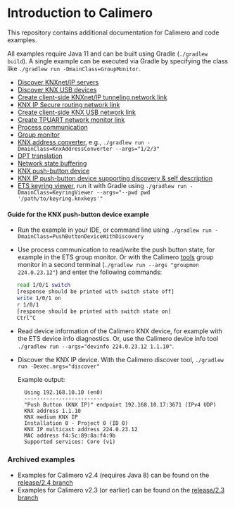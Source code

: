 Introduction to Calimero
========================

This repository contains additional documentation for Calimero and code examples.

All examples require Java 11 and can be built using Gradle (`./gradlew build`). A single example can be executed via Gradle by specifying the class like `./gradlew run -DmainClass=GroupMonitor`.

* [Discover KNXnet/IP servers](src/main/java/DiscoverKnxServers.java)
* [Discover KNX USB devices](src/main/java/DiscoverUsbDevices.java)
* [Create client-side KNXnet/IP tunneling network link](src/main/java/CreateTunnelingLink.java)
* [KNX IP Secure routing network link](src/main/java/KnxipSecure.java)
* [Create client-side KNX USB network link](src/main/java/CreateUsbLink.java)
* [Create TPUART network monitor link](src/main/java/CreateTpuartMonitor.java)
* [Process communication](src/main/java/ProcessCommunication.java)
* [Group monitor](src/main/java/GroupMonitor.java)
* [KNX address converter](src/main/java/KnxAddressConverter.java), e.g., `./gradlew run -DmainClass=KnxAddressConverter --args="1/2/3"`
* [DPT translation](src/main/java/DptTranslation.java)
* [Network state buffering](src/main/java/NetworkStateBuffering.java)
* [KNX push-button device](src/main/java/PushButtonDevice.java)
* [KNX IP push-button device supporting discovery & self description](src/main/java/PushButtonDeviceWithDiscovery.java)
* [ETS keyring viewer](src/main/java/KeyringViewer.java), run it with Gradle using
	`./gradlew run -DmainClass=KeyringViewer --args="--pwd pwd '/path/to/keyring.knxkeys'"`


#### Guide for the KNX push-button device example

- Run the example in your IDE, or command line using `./gradlew run -DmainClass=PushButtonDeviceWithDiscovery`

- Use process communication to read/write the push button state, for example in the ETS group monitor. Or with the Calimero [tools](https://github.com/calimero-project/calimero-tools) group monitor in a second terminal (`./gradlew run --args "groupmon 224.0.23.12"`) and enter the following commands:
 
 ~~~ sh	
	read 1/0/1 switch
	[response should be printed with switch state off]
	write 1/0/1 on
	r 1/0/1
	[response should be printed with switch state on]
	Ctrl^C
 ~~~

- Read device information of the Calimero KNX device, for example with the ETS device info diagnostics. Or, use the Calimero device info tool `./gradlew run --args="devinfo 224.0.23.12 1.1.10"`.

- Discover the KNX IP device. With the Calimero discover tool, `./gradlew run -Dexec.args="discover"`

  Example output:

		Using 192.168.10.10 (en0)
		-------------------------
		"Push Button (KNX IP)" endpoint 192.168.10.17:3671 (IPv4 UDP)
		KNX address 1.1.10
		KNX medium KNX IP
		Installation 0 - Project 0 (ID 0)
		KNX IP multicast address 224.0.23.12
		MAC address f4:5c:89:8a:f4:9b
		Supported services: Core (v1)


### Archived examples

* Examples for Calimero v2.4 (requires Java 8) can be found on the [release/2.4 branch](https://github.com/calimero-project/introduction/tree/release/2.4)
* Examples for Calimero v2.3 (or earlier) can be found on the [release/2.3 branch](https://github.com/calimero-project/introduction/tree/release/2.3)
